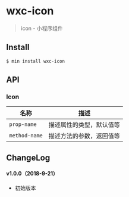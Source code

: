 # wxc-icon

> icon - 小程序组件

## Install

``` bash
$ min install wxc-icon
```


## API

### Icon

| 名称                  | 描述                         |
|----------------------|------------------------------|
|`prop-name`           | 描述属性的类型，默认值等         |
|`method-name`         | 描述方法的参数，返回值等         |

## ChangeLog

#### v1.0.0（2018-9-21）

- 初始版本
